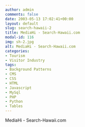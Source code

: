 ```yaml
---
author: admin
comments: false
date: 2003-05-13 17:02:41+00:00
layout: default
slug: search-hawaii-2
title: MediaHi - Search-Hawaii.com
modal-id: 116
img: sh-2.jpg
alt: MediaHi - Search-Hawaii.com
categories:
- Tourism
- Visitor Industry
tags:
- Background Patterns
- CMS
- CSS
- HTML
- Javascript
- MySql
- PHP
- Python
- Tables
---
```

MediaHi - Search-Hawaii.com
